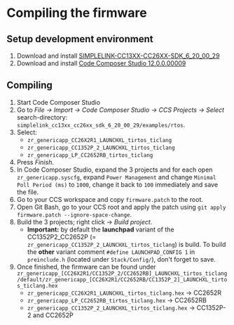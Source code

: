 # Compiling the firmware

## Setup development environment
1. Download and install [SIMPLELINK-CC13XX-CC26XX-SDK_6_20_00_29](https://www.ti.com/tool/download/SIMPLELINK-CC13XX-CC26XX-SDK)
1. Download and install [Code Composer Studio 12.0.0.00009](http://www.ti.com/tool/CCSTUDIO)

## Compiling
1. Start Code Composer Studio
1. Go to *File -> Import -> Code Composer Studio -> CCS Projects -> Select* search-directory: `simplelink_cc13xx_cc26xx_sdk_6_20_00_29/examples/rtos`. 
1. Select:
    - `zr_genericapp_CC26X2R1_LAUNCHXL_tirtos_ticlang`
    - `zr_genericapp_CC1352P_2_LAUNCHXL_tirtos_ticlang`
    - `zr_genericapp_LP_CC2652RB_tirtos_ticlang` 
4. Press *Finish*.
1. In Code Composer Studio, expand the 3 projects and for each open `zr_genericapp.syscfg`, expand `Power Management` and change `Minimal Poll Period (ms)` to `1000`, change it back to `100` immediately and save the file.
1. Go to your CCS workspace and copy `firmware.patch` to the root.
1. Open Git Bash, go to your CCS root and apply the patch using `git apply firmware.patch --ignore-space-change`.
1. Build the 3 projects; right click -> *Build project*.
    - **Important:** by default the **launchpad** variant of the CC1352P2_CC2652P (= `zr_genericapp_CC1352P_2_LAUNCHXL_tirtos_ticlang`) is build. To build the **other** variant comment `#define LAUNCHPAD_CONFIG 1` in `preinclude.h` (located under `Stack/Config/`), don't forget to save.
1. Once finished, the firmware can be found under `zr_genericapp_[CC26X2R1/CC1352P_2/CC2652RB]_LAUNCHXL_tirtos_ticlang/default/zr_genericapp_[CC26X2R1/CC2652RB/CC1352P_2]_LAUNCHXL_tirtos_ticlang.hex`
    - `zr_genericapp_CC26X2R1_LAUNCHXL_tirtos_ticlang.hex` -> CC2652R
    - `zr_genericapp_LP_CC2652RB_tirtos_ticlang.hex` -> CC2652RB
    - `zr_genericapp_CC1352P_2_LAUNCHXL_tirtos_ticlang.hex` -> CC1352P-2 and CC2652P